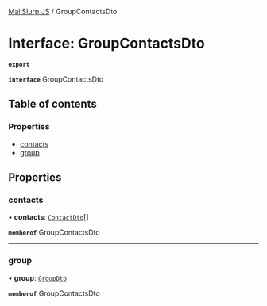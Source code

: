 [MailSlurp JS](../README.md) / GroupContactsDto

# Interface: GroupContactsDto

**`export`**

**`interface`** GroupContactsDto

## Table of contents

### Properties

- [contacts](GroupContactsDto.md#contacts)
- [group](GroupContactsDto.md#group)

## Properties

### contacts

• **contacts**: [`ContactDto`](ContactDto.md)[]

**`memberof`** GroupContactsDto

___

### group

• **group**: [`GroupDto`](GroupDto.md)

**`memberof`** GroupContactsDto
